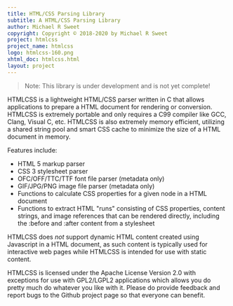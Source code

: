 ```yaml
---
title: HTML/CSS Parsing Library
subtitle: A HTML/CSS Parsing Library
author: Michael R Sweet
copyright: Copyright © 2018-2020 by Michael R Sweet
project: htmlcss
project_name: htmlcss
logo: htmlcss-160.png
xhtml_doc: htmlcss.html
layout: project
---
```


> Note: This library is under development and is not yet complete!

HTMLCSS is a lightweight HTML/CSS parser written in C that allows applications
to prepare a HTML document for rendering or conversion.  HTMLCSS is extremely
portable and only requires a C99 compiler like GCC, Clang, Visual C, etc.
HTMLCSS is also extremely memory efficient, utilizing a shared string pool and
smart CSS cache to minimize the size of a HTML document in memory.

Features include:

- HTML 5 markup parser
- CSS 3 stylesheet parser
- OFC/OFF/TTC/TTF font file parser (metadata only)
- GIF/JPG/PNG image file parser (metadata only)
- Functions to calculate CSS properties for a given node in a HTML document
- Functions to extract HTML "runs" consisting of CSS properties, content
  strings, and image references that can be rendered directly, including the
  :before and :after content from a stylesheet

HTMLCSS does *not* support dynamic HTML content created using Javascript in a
HTML document, as such content is typically used for interactive web pages while
HTMLCSS is intended for use with static content.

HTMLCSS is licensed under the Apache License Version 2.0 with exceptions for use
with GPL2/LGPL2 applications which allows you do pretty much do whatever you
like with it.  Please do provide feedback and report bugs to the Github project
page so that everyone can benefit.
